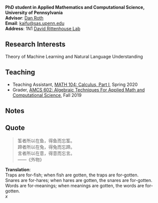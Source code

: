 **PhD student in Applied Mathematics and Computational Science, University of Pennsylvania**  
**Advisor**: [Dan Roth](http://www.cis.upenn.edu/~danroth/)  
**Email**: [kaifu@sas.upenn.edu](kaifu@sas.upenn.edu)  
**Address**: 1N1 [David Rittenhouse Lab](http://maps.google.com/maps?daddr=David%20Rittenhouse%20Laboratory@39.952099,-75.189903)  

## Research Interests

Theory of Machine Learning and Natural Language Understanding

## Teaching

- Teaching Assistant, [MATH 104: Calculus, Part I](https://www.math.upenn.edu/undergraduate/calculus-homepages/calculus/mathematics-104), Spring 2020
- Grader, [AMCS 602: Algebraic Techniques For Applied Math and Computational Science](https://www.math.upenn.edu/~zwang423/AMCS602_2019.html), Fall 2019

## Notes

## Quote

> 筌者所以在鱼，得鱼而忘筌。   
> 蹄者所以在兔，得兔而忘蹄。  
> 言者所以在意，得意而忘言。  
> ——《外物》  

**Translation**:  
Traps are for-fish; when fish are gotten, the traps are for-gotten.  
Snares are for-hares; when hares are gotten, the snares are for-gotten.  
Words are for-meanings; when meanings are gotten, the words are for-gotten.  
$x$


